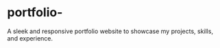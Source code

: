 # portfolio-
A sleek and responsive portfolio website to showcase my projects, skills, and experience.
